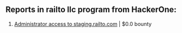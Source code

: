 ## Reports in railto llc program from HackerOne:
1. [Administrator access to staging.railto.com](https://hackerone.com/reports/686015) | $0.0 bounty
